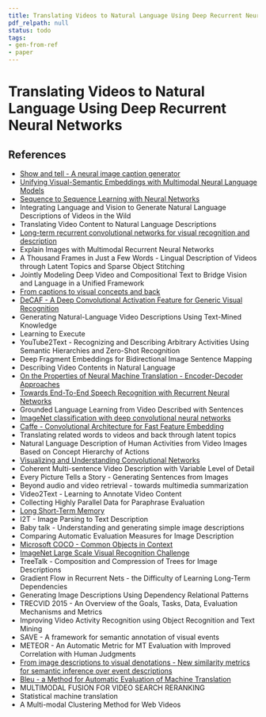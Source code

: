 ```yaml
---
title: Translating Videos to Natural Language Using Deep Recurrent Neural Networks
pdf_relpath: null
status: todo
tags:
- gen-from-ref
- paper
---
```


# Translating Videos to Natural Language Using Deep Recurrent Neural Networks

## References

- [Show and tell - A neural image caption generator](./show-and-tell-a-neural-image-caption-generator.md)
- [Unifying Visual-Semantic Embeddings with Multimodal Neural Language Models](./unifying-visual-semantic-embeddings-with-multimodal-neural-language-models.md)
- [Sequence to Sequence Learning with Neural Networks](./sequence-to-sequence-learning-with-neural-networks.md)
- Integrating Language and Vision to Generate Natural Language Descriptions of Videos in the Wild
- Translating Video Content to Natural Language Descriptions
- [Long-term recurrent convolutional networks for visual recognition and description](./long-term-recurrent-convolutional-networks-for-visual-recognition-and-description.md)
- Explain Images with Multimodal Recurrent Neural Networks
- A Thousand Frames in Just a Few Words - Lingual Description of Videos through Latent Topics and Sparse Object Stitching
- Jointly Modeling Deep Video and Compositional Text to Bridge Vision and Language in a Unified Framework
- [From captions to visual concepts and back](./from-captions-to-visual-concepts-and-back.md)
- [DeCAF - A Deep Convolutional Activation Feature for Generic Visual Recognition](./decaf-a-deep-convolutional-activation-feature-for-generic-visual-recognition.md)
- Generating Natural-Language Video Descriptions Using Text-Mined Knowledge
- Learning to Execute
- YouTube2Text - Recognizing and Describing Arbitrary Activities Using Semantic Hierarchies and Zero-Shot Recognition
- Deep Fragment Embeddings for Bidirectional Image Sentence Mapping
- Describing Video Contents in Natural Language
- [On the Properties of Neural Machine Translation - Encoder-Decoder Approaches](./on-the-properties-of-neural-machine-translation-encoder-decoder-approaches.md)
- [Towards End-To-End Speech Recognition with Recurrent Neural Networks](./towards-end-to-end-speech-recognition-with-recurrent-neural-networks.md)
- Grounded Language Learning from Video Described with Sentences
- [ImageNet classification with deep convolutional neural networks](./imagenet-classification-with-deep-convolutional-neural-networks.md)
- [Caffe - Convolutional Architecture for Fast Feature Embedding](./caffe-convolutional-architecture-for-fast-feature-embedding.md)
- Translating related words to videos and back through latent topics
- Natural Language Description of Human Activities from Video Images Based on Concept Hierarchy of Actions
- [Visualizing and Understanding Convolutional Networks](./visualizing-and-understanding-convolutional-networks.md)
- Coherent Multi-sentence Video Description with Variable Level of Detail
- Every Picture Tells a Story - Generating Sentences from Images
- Beyond audio and video retrieval - towards multimedia summarization
- Video2Text - Learning to Annotate Video Content
- Collecting Highly Parallel Data for Paraphrase Evaluation
- [Long Short-Term Memory](./long-short-term-memory.md)
- I2T - Image Parsing to Text Description
- Baby talk - Understanding and generating simple image descriptions
- Comparing Automatic Evaluation Measures for Image Description
- [Microsoft COCO - Common Objects in Context](./microsoft-coco-common-objects-in-context.md)
- [ImageNet Large Scale Visual Recognition Challenge](./imagenet-large-scale-visual-recognition-challenge.md)
- TreeTalk - Composition and Compression of Trees for Image Descriptions
- Gradient Flow in Recurrent Nets - the Difficulty of Learning Long-Term Dependencies
- Generating Image Descriptions Using Dependency Relational Patterns
- TRECVID 2015 - An Overview of the Goals, Tasks, Data, Evaluation Mechanisms and Metrics
- Improving Video Activity Recognition using Object Recognition and Text Mining
- SAVE - A framework for semantic annotation of visual events
- METEOR - An Automatic Metric for MT Evaluation with Improved Correlation with Human Judgments
- [From image descriptions to visual denotations - New similarity metrics for semantic inference over event descriptions](./from-image-descriptions-to-visual-denotations-new-similarity-metrics-for-semantic-inference-over-event-descriptions.md)
- [Bleu - a Method for Automatic Evaluation of Machine Translation](./bleu-a-method-for-automatic-evaluation-of-machine-translation.md)
- MULTIMODAL FUSION FOR VIDEO SEARCH RERANKING
- Statistical machine translation
- A Multi-modal Clustering Method for Web Videos
